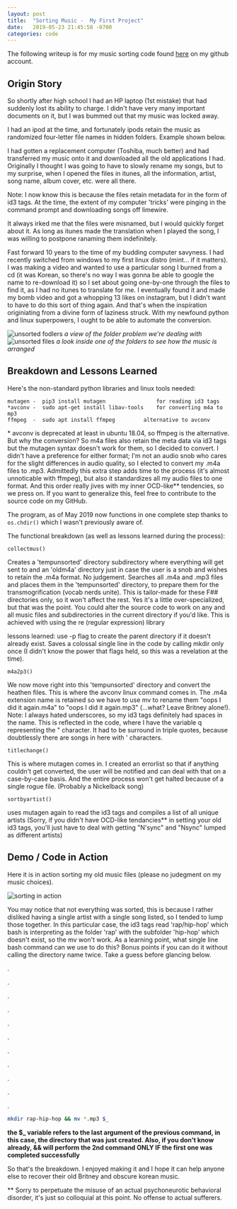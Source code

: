 ```yaml
---
layout: post
title:  "Sorting Music -  My First Project"
date:   2019-05-23 21:45:58 -0700
categories: code
---
```

The following writeup is for my music sorting code found [here][sortmus] on my github account.

## Origin Story
So shortly after high school I had an HP laptop (1st mistake) that had suddenly lost its ability to charge. I didn't have very many important documents on it, but I was bummed out that my music was locked away.

I had an ipod at the time, and fortunately ipods retain the  music as randomized four-letter file names in hidden folders. Example shown below.

I had gotten a replacement computer (Toshiba, much better) and had transferred my music onto it and downloaded all the old applications I had. Originally I thought I was going to have to slowly rename my songs, but to my surprise, when I opened the files in itunes, all the information, artist, song name, album cover, etc. were all there.

Note: I now know this is because the files retain metadata for in the form of id3 tags. At the time, the extent of my computer 'tricks' were pinging in the command prompt and downloading songs off limewire.

It always irked me that the files were misnamed, but I would quickly forget about it. As long as itunes made the translation when I played the song, I was willing to postpone ranaming them indefinitely.

Fast forward 10 years to the time of my budding computer savyness. I had recently switched from windows to my first linux distro (mint... if it matters). I was making a video and wanted to use a particular song I burned from a cd (it was Korean, so there's no way I was gonna be able to google the name to re-download it) so I set about going one-by-one through the files to find it, as I had no itunes to translate for me. I eventually found it and made my bomb video and got a whopping 13 likes on instagram, but I didn't want to have to do this sort of thing again. And that's when the inspiration originiating from a divine form of laziness struck. With my newfound python and linux superpowers, I ought to be able to automate the conversion.

![unsorted fodlers]({{site.baseurl}}/assets/music-sort/unsorted_folders.png)
*a view of the folder problem we're dealing with*
![unsorted files]({{site.baseurl}}/assets/music-sort/unsorted_files.png)
*a look inside one of the folders to see how the music is arranged*

## Breakdown and Lessons Learned

Here's the non-standard python libraries and linux tools needed:

	mutagen	-  pip3 install mutagen                for reading id3 tags
	*avconv	-  sudo apt-get install libav-tools    for converting m4a to mp3
	ffmpeg  -  sudo apt install ffmpeg 	       alternative to avconv


\* avconv is deprecated at least in ubuntu 18.04, so ffmpeg is the alternative. But why the conversion? So m4a files also retain the meta data via id3 tags but the mutagen syntax doesn't work for them, so I decided to convert. I didn't have a preference for either format; I'm not an audio snob who cares for the slight differences in audio quality, so I elected to convert my .m4a files to .mp3. Admittedly this extra step adds time to the process (it's almost unnoticable with ffmpeg), but also it standardizes all my audio files to one format. And this order really jives with my inner OCD-like\*\* tendencies, so we press on. If you want to generalize this, feel free to contribute to the source code on my GitHub.

The program, as of May 2019 now functions in one complete step thanks to `os.chdir()` which I wasn't previously aware of.



The functional breakdown (as well as lessons learned during the process):

`collectmus()`

Creates a 'tempunsorted' directory subdirectory where everything will get sent to and an 'oldm4a' directory just in case the user is a snob and wishes to retain the .m4a format. No judgement.
Searches all .m4a and .mp3 files and places them in the 'tempunsorted' directory, to prepare them for the transmogrification (vocab nerds unite). This is tailor-made for these F## directories only, so it won't affect the rest. Yes it's a little over-specialized, but that was the point. You could alter the source code to work on any and all music files and subdirectories in the current directory if you'd like. This is achieved with using the re (regular expression) library

lessons learned: use -p flag to create the parent directory if it doesn't already exist. Saves a colossal single line in the code by calling mkdir only once (I didn't know the power that flags held, so this was a revelation at the time).

`m4a2p3()`

We now move right into this 'tempunsorted' directory and convert the heathen files. This is where the avconv linux command comes in. The .m4a extension name is retained so we have to use mv to rename them "oops I did it again.m4a" to "oops I did it again.mp3" (...what? Leave Britney alone!).
Note: I always hated underscores, so my id3 tags definitely had spaces in the name. This is reflected in the code, where I have the variable q representing the " character. It had to be surround in triple quotes, because doubtlessly there are songs in here with ' characters. 

`titlechange()`

This is where mutagen comes in. I created an errorlist so that if anything couldn't get converted, the user will be notified and can deal with that on a case-by-case basis. And the entire process won't get halted because of a single rogue file. (Probably a Nickelback song)

`sortbyartist()`

uses mutagen again to read the id3 tags and compiles a list of all unique artists (Sorry, if you didn't have OCD-like tendancies\*\* in setting your old id3 tags, you'll just have to deal with getting "N'sync" and "Nsync" lumped as different artists)

## Demo / Code in Action

Here it is in action sorting my old music files (please no judegment on my music choices).

![sorting in action]({{site.baseurl}}/assets/music-sort/sorting.gif)

You may notice that not everything was sorted, this is because I rather disliked having a single artist with a single song listed, so I tended to lump those together. In this particular case, the id3 tags read 'rap/hip-hop' which bash is interpreting as the folder 'rap' with the subfolder 'hip-hop' which doesn't exist, so the mv won't work. As a learning point, what single line bash command can we use to do this? Bonus points if you can do it without calling the directory name twice. Take a guess before glancing below.

.

.

.

.

.

.

.

.

.

.

.

```bash
mkdir rap-hip-hop && mv *.mp3 $_
```
**the $_ variable refers to the last argument of the previous command, in this case, the directory that was just created. Also, if you don't know already, && will perform the 2nd command ONLY IF the first one was completed successfully**

So that's the breakdown. I enjoyed making it and I hope it can help anyone else to recover their old Britney and obscure korean music.


\*\* Sorry to perpetuate the misuse of an actual psychoneurotic behavioral disorder, it's just so colloquial at this point. No offense to actual sufferers.

[sortmus]: "https://github.com/Tclack88/SortMusic"
